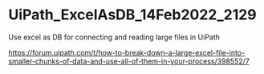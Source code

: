 # UiPath_ExcelAsDB_14Feb2022_2129

Use excel as DB for connecting and reading large files in UiPath

https://forum.uipath.com/t/how-to-break-down-a-large-excel-file-into-smaller-chunks-of-data-and-use-all-of-them-in-your-process/398552/7
